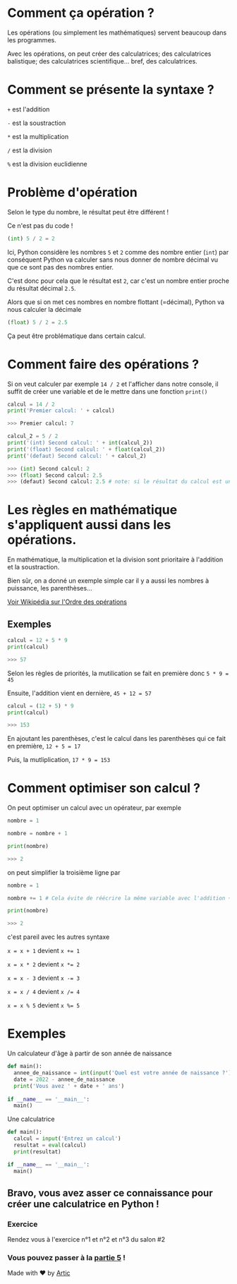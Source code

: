 # Comment ça opération ?

Les opérations (ou simplement les mathématiques) servent beaucoup dans les programmes.

Avec les opérations, on peut créer des calculatrices; des calculatrices balistique; des calculatrices scientifique... bref, des calculatrices.

# Comment se présente la syntaxe ?

`+` est l'addition

`-` est la soustraction

`*` est la multiplication

`/` est la division

`%` est la division euclidienne

# Problème d'opération

Selon le type du nombre, le résultat peut être différent !

Ce n'est pas du code !
```python
(int) 5 / 2 = 2
```
Ici, Python considère les nombres `5` et `2` comme des nombre entier (`int`) par conséquent Python va calculer sans nous donner de nombre décimal vu que ce sont pas des nombres entier.

C'est donc pour cela que le résultat est `2`, car c'est un nombre entier proche du résultat décimal `2.5`.

Alors que si on met ces nombres en nombre flottant (=décimal), Python va nous calculer la décimale
```python
(float) 5 / 2 = 2.5
```

Ça peut être problématique dans certain calcul.

# Comment faire des opérations ?

Si on veut calculer par exemple `14 / 2` et l'afficher dans notre console, il suffit de créer une variable et de le mettre dans une fonction `print()`

```python
calcul = 14 / 2
print('Premier calcul: ' + calcul)

>>> Premier calcul: 7

calcul_2 = 5 / 2
print('(int) Second calcul: ' + int(calcul_2))
print('(float) Second calcul: ' + float(calcul_2))
print('(defaut) Second calcul: ' + calcul_2)

>>> (int) Second calcul: 2
>>> (float) Second calcul: 2.5
>>> (defaut) Second calcul: 2.5 # note: si le résultat du calcul est un nombre décimal, alors celui-ci sera un nombre flottant. Inversement pour le nombre entier
```

# Les règles en mathématique s'appliquent aussi dans les opérations.

En mathématique, la multiplication et la division sont prioritaire à l'addition et la soustraction.

Bien sûr, on a donné un exemple simple car il y a aussi les nombres à puissance, les parenthèses...

[Voir Wikipédia sur l'Ordre des opérations](https://fr.wikipedia.org/wiki/Ordre_des_op%C3%A9rations#:~:text=la%20multiplication%20et%20la%20division,pour%20les%20additions%20et%20soustractions.)

## Exemples

```python
calcul = 12 + 5 * 9
print(calcul)

>>> 57
```

Selon les règles de priorités, la mutilication se fait en première donc `5 * 9 = 45`

Ensuite, l'addition vient en dernière, `45 + 12 = 57`

```python
calcul = (12 + 5) * 9
print(calcul)

>>> 153
```

En ajoutant les parenthèses, c'est le calcul dans les parenthèses qui ce fait en première, `12 + 5 = 17`

Puis, la mutliplication, `17 * 9 = 153`

# Comment optimiser son calcul ?

On peut optimiser un calcul avec un opérateur, par exemple

```python
nombre = 1

nombre = nombre + 1

print(nombre)

>>> 2
```

on peut simplifier la troisième ligne par
```python
nombre = 1

nombre += 1 # Cela évite de réécrire la même variable avec l'addition + 1

print(nombre)

>>> 2
```

c'est pareil avec les autres syntaxe

`x = x + 1` devient `x += 1`

`x = x * 2` devient `x *= 2`

`x = x - 3` devient `x -= 3`

`x = x / 4` devient `x /= 4`

`x = x % 5` devient `x %= 5`



# Exemples

Un calculateur d'âge à partir de son année de naissance
```python
def main():
  annee_de_naissance = int(input('Quel est votre année de naissance ?'))
  date = 2022 - annee_de_naissance
  print('Vous avez ' + date + ' ans')
  
if __name__ == '__main__':
  main()
```

Une calculatrice
```python
def main():
  calcul = input('Entrez un calcul')
  resultat = eval(calcul)
  print(resultat)

if __name__ == '__main__':
  main()
```

## Bravo, vous avez asser ce connaissance pour créer une calculatrice en Python !

### Exercice
Rendez vous à l'exercice n°1 et n°2 et n°3 du salon #2

### Vous pouvez passer à la [partie 5](https://github.com/ArticOff/Tutoriel-sur-Python/blob/main/5.%20Les%20conditions.md) !

Made with ❤️ by [Artic](https://discord.com/users/855783629047988274)

